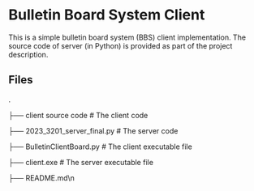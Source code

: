 # Bulletin Board System Client
This is a simple bulletin board system (BBS) client implementation.
The source code of server (in Python) is provided as part of the project description.
## Files
.  

├── client source code           # The client code  

├── 2023_3201_server_final.py    # The server code  

├── BulletinClientBoard.py       # The client executable file  

├── client.exe                   # The server executable file  

├── README.md\n

